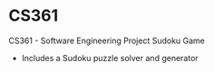# CS361
CS361 - Software Engineering Project
Sudoku Game
 - Includes a Sudoku puzzle solver and generator
